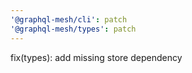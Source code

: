 ```yaml
---
'@graphql-mesh/cli': patch
'@graphql-mesh/types': patch
---
```


fix(types): add missing store dependency
